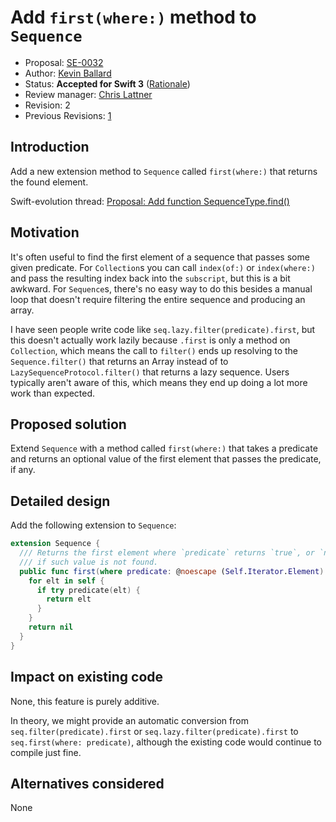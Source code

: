 # Add `first(where:)` method to `Sequence`

* Proposal: [SE-0032](https://github.com/apple/swift-evolution/blob/master/proposals/0032-sequencetype-find.md)
* Author: [Kevin Ballard](https://github.com/kballard)
* Status: **Accepted for Swift 3** ([Rationale](http://thread.gmane.org/gmane.comp.lang.swift.evolution/16116))
* Review manager: [Chris Lattner](https://github.com/lattner)
* Revision: 2
* Previous Revisions: [1][rev-1]

[rev-1]: https://github.com/apple/swift-evolution/blob/d709546002e1636a10350d14da84eb9e554c3aac/proposals/0032-sequencetype-find.md

## Introduction

Add a new extension method to `Sequence` called `first(where:)` that returns the
found element.

Swift-evolution thread: [Proposal: Add function SequenceType.find()](https://lists.swift.org/pipermail/swift-evolution/Week-of-Mon-20151228/004814.html)

## Motivation

It's often useful to find the first element of a sequence that passes some given
predicate. For `Collection`s you can call `index(of:)` or `index(where:)` and pass the resulting
index back into the `subscript`, but this is a bit awkward. For `Sequence`s,
there's no easy way to do this besides a manual loop that doesn't require
filtering the entire sequence and producing an array.

I have seen people write code like `seq.lazy.filter(predicate).first`, but this
doesn't actually work lazily because `.first` is only a method on
`Collection`, which means the call to `filter()` ends up resolving to the
`Sequence.filter()` that returns an Array instead of to
`LazySequenceProtocol.filter()` that returns a lazy sequence. Users typically aren't
aware of this, which means they end up doing a lot more work than expected.

## Proposed solution

Extend `Sequence` with a method called `first(where:)` that takes a predicate and
returns an optional value of the first element that passes the predicate, if
any.

## Detailed design

Add the following extension to `Sequence`:

```swift
extension Sequence {
  /// Returns the first element where `predicate` returns `true`, or `nil`
  /// if such value is not found.
  public func first(where predicate: @noescape (Self.Iterator.Element) throws -> Bool) rethrows -> Self.Iterator.Element? {
    for elt in self {
      if try predicate(elt) {
        return elt
      }
    }
    return nil
  }
}
```

## Impact on existing code

None, this feature is purely additive.

In theory, we might provide an automatic conversion from
`seq.filter(predicate).first` or `seq.lazy.filter(predicate).first` to
`seq.first(where: predicate)`, although the existing code would continue to
compile just fine.

## Alternatives considered

None
